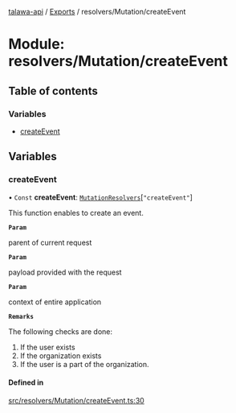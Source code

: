 [talawa-api](../README.md) / [Exports](../modules.md) / resolvers/Mutation/createEvent

# Module: resolvers/Mutation/createEvent

## Table of contents

### Variables

- [createEvent](resolvers_Mutation_createEvent.md#createevent)

## Variables

### createEvent

• `Const` **createEvent**: [`MutationResolvers`](types_generatedGraphQLTypes.md#mutationresolvers)[``"createEvent"``]

This function enables to create an event.

**`Param`**

parent of current request

**`Param`**

payload provided with the request

**`Param`**

context of entire application

**`Remarks`**

The following checks are done:
1. If the user exists
2. If the organization exists
3. If the user is a part of the organization.

#### Defined in

[src/resolvers/Mutation/createEvent.ts:30](https://github.com/PalisadoesFoundation/talawa-api/blob/3a8a11a/src/resolvers/Mutation/createEvent.ts#L30)
